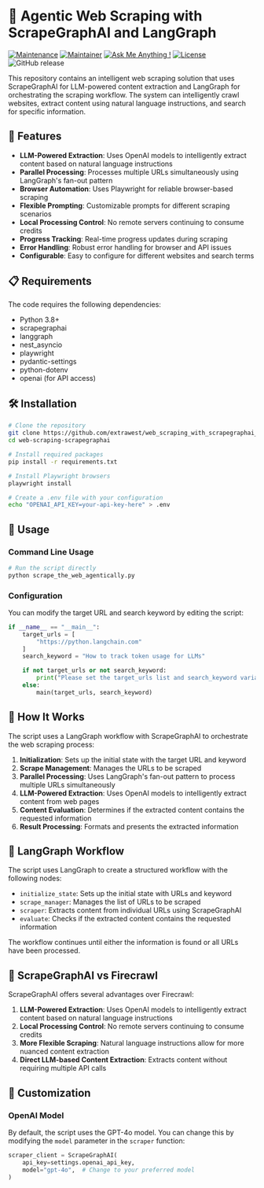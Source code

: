 # 🧠 Agentic Web Scraping with ScrapeGraphAI and LangGraph

[![Maintenance](https://img.shields.io/badge/Maintained%3F-yes-green.svg)]()
[![Maintainer](https://img.shields.io/static/v1?label=Yevhen%20Ruban&message=Maintainer&color=red)](mailto:yevhen.ruban@extrawest.com)
[![Ask Me Anything !](https://img.shields.io/badge/Ask%20me-anything-1abc9c.svg)]()
[![License](https://img.shields.io/badge/License-Apache_2.0-blue.svg)](https://opensource.org/licenses/Apache-2.0)
![GitHub release](https://img.shields.io/badge/release-v1.0.0-blue)

This repository contains an intelligent web scraping solution that uses ScrapeGraphAI for LLM-powered content extraction and LangGraph for orchestrating the scraping workflow. The system can intelligently crawl websites, extract content using natural language instructions, and search for specific information.

## 🚀 Features

- **LLM-Powered Extraction**: Uses OpenAI models to intelligently extract content based on natural language instructions
- **Parallel Processing**: Processes multiple URLs simultaneously using LangGraph's fan-out pattern
- **Browser Automation**: Uses Playwright for reliable browser-based scraping
- **Flexible Prompting**: Customizable prompts for different scraping scenarios
- **Local Processing Control**: No remote servers continuing to consume credits
- **Progress Tracking**: Real-time progress updates during scraping
- **Error Handling**: Robust error handling for browser and API issues
- **Configurable**: Easy to configure for different websites and search terms

## 📋 Requirements

The code requires the following dependencies:
- Python 3.8+
- scrapegraphai
- langgraph
- nest_asyncio
- playwright
- pydantic-settings
- python-dotenv
- openai (for API access)

## 🛠️ Installation

```bash
# Clone the repository
git clone https://github.com/extrawest/web_scraping_with_scrapegraphai_and_langgraph.git
cd web-scraping-scrapegraphai

# Install required packages
pip install -r requirements.txt

# Install Playwright browsers
playwright install

# Create a .env file with your configuration
echo "OPENAI_API_KEY=your-api-key-here" > .env
```

## 📝 Usage

### Command Line Usage

```bash
# Run the script directly
python scrape_the_web_agentically.py
```

### Configuration

You can modify the target URL and search keyword by editing the script:

```python
if __name__ == "__main__":
    target_urls = [
        "https://python.langchain.com"
    ]
    search_keyword = "How to track token usage for LLMs"

    if not target_urls or not search_keyword:
        print("Please set the target_urls list and search_keyword variable.")
    else:
        main(target_urls, search_keyword)
```

## 🧠 How It Works

The script uses a LangGraph workflow with ScrapeGraphAI to orchestrate the web scraping process:

1. **Initialization**: Sets up the initial state with the target URL and keyword
2. **Scrape Management**: Manages the URLs to be scraped
3. **Parallel Processing**: Uses LangGraph's fan-out pattern to process multiple URLs simultaneously
4. **LLM-Powered Extraction**: Uses OpenAI models to intelligently extract content from web pages
5. **Content Evaluation**: Determines if the extracted content contains the requested information
6. **Result Processing**: Formats and presents the extracted information

## 🔄 LangGraph Workflow

The script uses LangGraph to create a structured workflow with the following nodes:

- `initialize_state`: Sets up the initial state with URLs and keyword
- `scrape_manager`: Manages the list of URLs to be scraped
- `scraper`: Extracts content from individual URLs using ScrapeGraphAI
- `evaluate`: Checks if the extracted content contains the requested information

The workflow continues until either the information is found or all URLs have been processed.

## 🤖 ScrapeGraphAI vs Firecrawl

ScrapeGraphAI offers several advantages over Firecrawl:

1. **LLM-Powered Extraction**: Uses OpenAI models to intelligently extract content based on natural language instructions
2. **Local Processing Control**: No remote servers continuing to consume credits
3. **More Flexible Scraping**: Natural language instructions allow for more nuanced content extraction
4. **Direct LLM-based Content Extraction**: Extracts content without requiring multiple API calls

## 🔧 Customization

### OpenAI Model

By default, the script uses the GPT-4o model. You can change this by modifying the `model` parameter in the `scraper` function:

```python
scraper_client = ScrapeGraphAI(
    api_key=settings.openai_api_key,
    model="gpt-4o",  # Change to your preferred model
)
```
